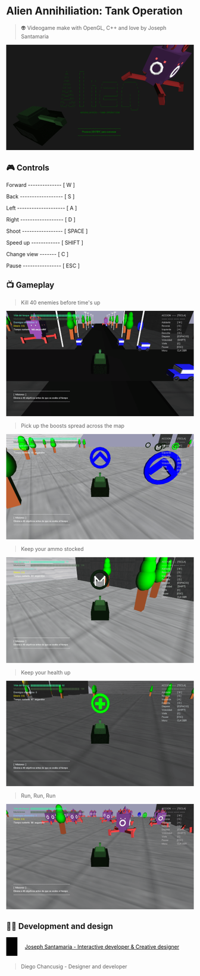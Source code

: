 # Alien Annihiliation: Tank Operation

> 👽 Videogame make with OpenGL, C++ and love by Joseph Santamaria

![portada - Alien Annihiliation](img/portrait-aa.png)

## 🎮 Controls

Forward -------------- [ W ] 

Back ------------------ [ S ]

Left -------------------- [ A ] 

Right ------------------ [ D ] 

Shoot ----------------- [ SPACE ] 

Speed up ------------ [ SHIFT ]

Change view ------- [ C ]

Pause ---------------- [ ESC ]

## 📺 Gameplay

> Kill 40 enemies before time's up

![Kill Enemies - Alien Annihiliation](img/killenemies.png)

> Pick up the boosts spread across the map

![Pick up boosts - Alien Annihiliation](img/boost.png)

> Keep your ammo stocked

![Pick up boosts - Alien Annihiliation](img/ammo.png)

> Keep your health up

![Pick up boosts - Alien Annihiliation](img/health.png)

> Run, Run, Run

![Pick up boosts - Alien Annihiliation](img/run.png)


## 🧑‍💻 Development and design

<a href="https://joseph-san.com/" style="display: flex; justify-content: start; align-items: center; margin-bottom: 20px; color:white; mix-blend-mode:difference;">
    <img src="img/js-logo.png" alt="Texto alternativo" style="max-width: 100px; margin-right: 20px;">
    <span>Joseph Santamaria - Interactive developer & Creative designer</span>
</a>


> Diego Chancusig - Designer and developer

